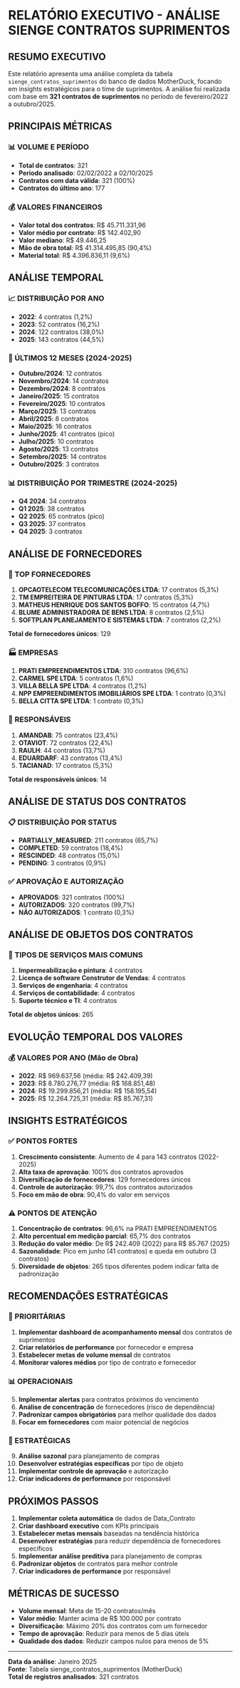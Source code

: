 # RELATÓRIO EXECUTIVO - ANÁLISE SIENGE CONTRATOS SUPRIMENTOS

## RESUMO EXECUTIVO

Este relatório apresenta uma análise completa da tabela `sienge_contratos_suprimentos` do banco de dados MotherDuck, focando em insights estratégicos para o time de suprimentos. A análise foi realizada com base em **321 contratos de suprimentos** no período de fevereiro/2022 a outubro/2025.

## PRINCIPAIS MÉTRICAS

### 📊 VOLUME E PERÍODO
- **Total de contratos**: 321
- **Período analisado**: 02/02/2022 a 02/10/2025
- **Contratos com data válida**: 321 (100%)
- **Contratos do último ano**: 177

### 💰 VALORES FINANCEIROS
- **Valor total dos contratos**: R$ 45.711.331,96
- **Valor médio por contrato**: R$ 142.402,90
- **Valor mediano**: R$ 49.446,25
- **Mão de obra total**: R$ 41.314.495,85 (90,4%)
- **Material total**: R$ 4.396.836,11 (9,6%)

## ANÁLISE TEMPORAL

### 📈 DISTRIBUIÇÃO POR ANO
- **2022**: 4 contratos (1,2%)
- **2023**: 52 contratos (16,2%)
- **2024**: 122 contratos (38,0%)
- **2025**: 143 contratos (44,5%)

### 📅 ÚLTIMOS 12 MESES (2024-2025)
- **Outubro/2024**: 12 contratos
- **Novembro/2024**: 14 contratos
- **Dezembro/2024**: 8 contratos
- **Janeiro/2025**: 15 contratos
- **Fevereiro/2025**: 10 contratos
- **Março/2025**: 13 contratos
- **Abril/2025**: 8 contratos
- **Maio/2025**: 16 contratos
- **Junho/2025**: 41 contratos (pico)
- **Julho/2025**: 10 contratos
- **Agosto/2025**: 13 contratos
- **Setembro/2025**: 14 contratos
- **Outubro/2025**: 3 contratos

### 📊 DISTRIBUIÇÃO POR TRIMESTRE (2024-2025)
- **Q4 2024**: 34 contratos
- **Q1 2025**: 38 contratos
- **Q2 2025**: 65 contratos (pico)
- **Q3 2025**: 37 contratos
- **Q4 2025**: 3 contratos

## ANÁLISE DE FORNECEDORES

### 🏢 TOP FORNECEDORES
1. **OPCAOTELECOM TELECOMUNICAÇÕES LTDA**: 17 contratos (5,3%)
2. **TM EMPREITEIRA DE PINTURAS LTDA**: 17 contratos (5,3%)
3. **MATHEUS HENRIQUE DOS SANTOS BOFFO**: 15 contratos (4,7%)
4. **BLUME ADMINISTRADORA DE BENS LTDA**: 8 contratos (2,5%)
5. **SOFTPLAN PLANEJAMENTO E SISTEMAS LTDA**: 7 contratos (2,2%)

**Total de fornecedores únicos**: 129

### 🏭 EMPRESAS
1. **PRATI EMPREENDIMENTOS LTDA**: 310 contratos (96,6%)
2. **CARMEL SPE LTDA**: 5 contratos (1,6%)
3. **VILLA BELLA SPE LTDA**: 4 contratos (1,2%)
4. **NPP EMPREENDIMENTOS IMOBILIÁRIOS SPE LTDA**: 1 contrato (0,3%)
5. **BELLA CITTA SPE LTDA**: 1 contrato (0,3%)

### 👥 RESPONSÁVEIS
1. **AMANDAB**: 75 contratos (23,4%)
2. **OTAVIOT**: 72 contratos (22,4%)
3. **RAULH**: 44 contratos (13,7%)
4. **EDUARDARF**: 43 contratos (13,4%)
5. **TACIANAD**: 17 contratos (5,3%)

**Total de responsáveis únicos**: 14

## ANÁLISE DE STATUS DOS CONTRATOS

### 📋 DISTRIBUIÇÃO POR STATUS
- **PARTIALLY_MEASURED**: 211 contratos (65,7%)
- **COMPLETED**: 59 contratos (18,4%)
- **RESCINDED**: 48 contratos (15,0%)
- **PENDING**: 3 contratos (0,9%)

### ✅ APROVAÇÃO E AUTORIZAÇÃO
- **APROVADOS**: 321 contratos (100%)
- **AUTORIZADOS**: 320 contratos (99,7%)
- **NÃO AUTORIZADOS**: 1 contrato (0,3%)

## ANÁLISE DE OBJETOS DOS CONTRATOS

### 🎯 TIPOS DE SERVIÇOS MAIS COMUNS
1. **Impermeabilização e pintura**: 4 contratos
2. **Licença de software Construtor de Vendas**: 4 contratos
3. **Serviços de engenharia**: 4 contratos
4. **Serviços de contabilidade**: 4 contratos
5. **Suporte técnico e TI**: 4 contratos

**Total de objetos únicos**: 265

## EVOLUÇÃO TEMPORAL DOS VALORES

### 💰 VALORES POR ANO (Mão de Obra)
- **2022**: R$ 969.637,56 (média: R$ 242.409,39)
- **2023**: R$ 8.780.276,77 (média: R$ 168.851,48)
- **2024**: R$ 19.299.856,21 (média: R$ 158.195,54)
- **2025**: R$ 12.264.725,31 (média: R$ 85.767,31)

## INSIGHTS ESTRATÉGICOS

### ✅ PONTOS FORTES
1. **Crescimento consistente**: Aumento de 4 para 143 contratos (2022-2025)
2. **Alta taxa de aprovação**: 100% dos contratos aprovados
3. **Diversificação de fornecedores**: 129 fornecedores únicos
4. **Controle de autorização**: 99,7% dos contratos autorizados
5. **Foco em mão de obra**: 90,4% do valor em serviços

### ⚠️ PONTOS DE ATENÇÃO
1. **Concentração de contratos**: 96,6% na PRATI EMPREENDIMENTOS
2. **Alto percentual em medição parcial**: 65,7% dos contratos
3. **Redução do valor médio**: De R$ 242.409 (2022) para R$ 85.767 (2025)
4. **Sazonalidade**: Pico em junho (41 contratos) e queda em outubro (3 contratos)
5. **Diversidade de objetos**: 265 tipos diferentes podem indicar falta de padronização

## RECOMENDAÇÕES ESTRATÉGICAS

### 🎯 PRIORITÁRIAS
1. **Implementar dashboard de acompanhamento mensal** dos contratos de suprimentos
2. **Criar relatórios de performance** por fornecedor e empresa
3. **Estabelecer metas de volume mensal** de contratos
4. **Monitorar valores médios** por tipo de contrato e fornecedor

### 📊 OPERACIONAIS
5. **Implementar alertas** para contratos próximos do vencimento
6. **Análise de concentração** de fornecedores (risco de dependência)
7. **Padronizar campos obrigatórios** para melhor qualidade dos dados
8. **Focar em fornecedores** com maior potencial de negócios

### 🚀 ESTRATÉGICAS
9. **Análise sazonal** para planejamento de compras
10. **Desenvolver estratégias específicas** por tipo de objeto
11. **Implementar controle de aprovação** e autorização
12. **Criar indicadores de performance** por responsável

## PRÓXIMOS PASSOS

1. **Implementar coleta automática** de dados de Data_Contrato
2. **Criar dashboard executivo** com KPIs principais
3. **Estabelecer metas mensais** baseadas na tendência histórica
4. **Desenvolver estratégias** para reduzir dependência de fornecedores específicos
5. **Implementar análise preditiva** para planejamento de compras
6. **Padronizar objetos** de contratos para melhor controle
7. **Criar indicadores de performance** por responsável

## MÉTRICAS DE SUCESSO

- **Volume mensal**: Meta de 15-20 contratos/mês
- **Valor médio**: Manter acima de R$ 100.000 por contrato
- **Diversificação**: Máximo 20% dos contratos com um fornecedor
- **Tempo de aprovação**: Reduzir para menos de 5 dias úteis
- **Qualidade dos dados**: Reduzir campos nulos para menos de 5%

---

**Data da análise**: Janeiro 2025  
**Fonte**: Tabela sienge_contratos_suprimentos (MotherDuck)  
**Total de registros analisados**: 321 contratos

